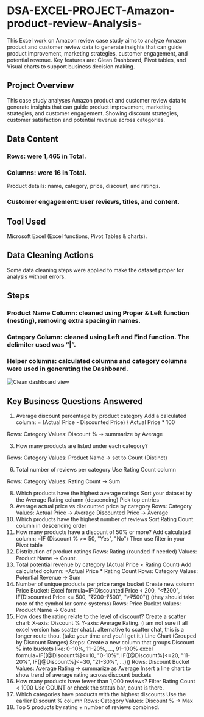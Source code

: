 # DSA-EXCEL-PROJECT-Amazon-product-review-Analysis-
This Excel work on Amazon review case study aims to analyze Amazon product and customer review data to generate insights that can guide product improvement, marketing strategies, customer engagement, and potential revenue. Key features are: Clean Dashboard, Pivot tables, and Visual charts to support business decision making.

## Project Overview
This case study analyses Amazon product and customer review data to generate insights that can guide product improvement, marketing strategies, and customer engagement. Showing discount strategies, customer satisfaction and potential revenue across categories.

## Data Content
### Rows: were 1,465 in Total.
### Columns: were 16 in Total.
Product details: name, category, price, discount, and ratings.

### Customer engagement: user reviews, titles, and content.

## Tool Used
Microsoft Excel (Excel functions, Pivot Tables & charts).

## Data Cleaning Actions
Some data cleaning steps were applied to make the dataset proper for analysis without errors.

## Steps
### Product Name Column: cleaned using Proper & Left function (nesting), removing extra spacing in names.
### Category Column: cleaned using Left and Find function. The delimiter used was “|”.
### Helper columns: calculated columns and category columns were used in generating the Dashboard.
![Clean dashboard view](https://github.com/user-attachments/assets/9663ea4f-038f-47d4-9a89-d00db0fbc4a9)
## Key Business Questions Answered

1.	Average discount percentage by product category
Add a calculated column:
= (Actual Price - Discounted Price) / Actual Price * 100

Rows: Category
Values: Discount % → summarize by Average

3.	How many products are listed under each category?
   
Rows: Category
Values: Product Name → set to Count (Distinct)

6.	Total number of reviews per category
Use Rating Count column

Rows: Category
Values: Rating Count → Sum

8.	Which products have the highest average ratings
Sort your dataset by the Average Rating column (descending)
Pick top entries
9.	 Average actual price vs discounted price by category
Rows: Category
Values: Actual Price → Average
Discounted Price → Average
10.	Which products have the highest number of reviews
Sort Rating Count column in descending order
11.	How many products have a discount of 50% or more?
Add calculated column:
=IF (Discount % >= 50, "Yes", "No")
Then use filter in your Pivot table
12.	Distribution of product ratings
Rows: Rating (rounded if needed)
Values: Product Name → Count.  
13.	Total potential revenue by category (Actual Price × Rating Count)
Add calculated column:
=Actual Price * Rating Count
Rows: Category
Values: Potential Revenue → Sum
14.	 Number of unique products per price range bucket
Create new column Price Bucket:
Excel formula=IF(Discounted Price < 200, "<₹200",
   IF(Discounted Price <= 500, "₹200–₹500", ">₹500")) (they should take note of the symbol for some systems)
Rows: Price Bucket
Values: Product Name → Count
15.	How does the rating relate to the level of discount?
Create a scatter chart:
X-axis: Discount %
Y-axis: Average Rating. (i am not sure if all excel version has scatter chat.).   alternative to scatter chat, this is a longer route thou. (take your time and you'll get it.) Line Chart (Grouped by Discount Ranges)
Steps:
Create a new column that groups Discount % into buckets like:
0–10%, 11–20%, ..., 91–100%
excel formula=IF([@Discount%]<=10, "0-10%",
  IF([@Discount%]<=20, "11-20%",
  IF([@Discount%]<=30, "21-30%", ...)))
Rows: Discount Bucket
Values: Average Rating → summarize as Average
Insert a line chart to show trend of average rating across discount buckets
16.	How many products have fewer than 1,000 reviews?
Filter Rating Count < 1000
Use COUNT or check the status bar, count is there.
17.	 Which categories have products with the highest discounts
Use the earlier Discount % column
Rows: Category
Values: Discount % → Max
18.	 Top 5 products by rating + number of reviews combined.
